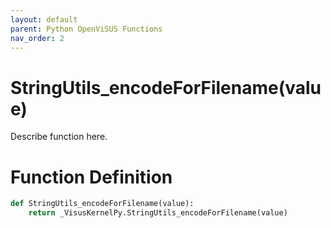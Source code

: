 ```yaml
---
layout: default
parent: Python OpenViSUS Functions
nav_order: 2
---
```


# StringUtils_encodeForFilename(value)

Describe function here.

# Function Definition

```python
def StringUtils_encodeForFilename(value):
    return _VisusKernelPy.StringUtils_encodeForFilename(value)
```